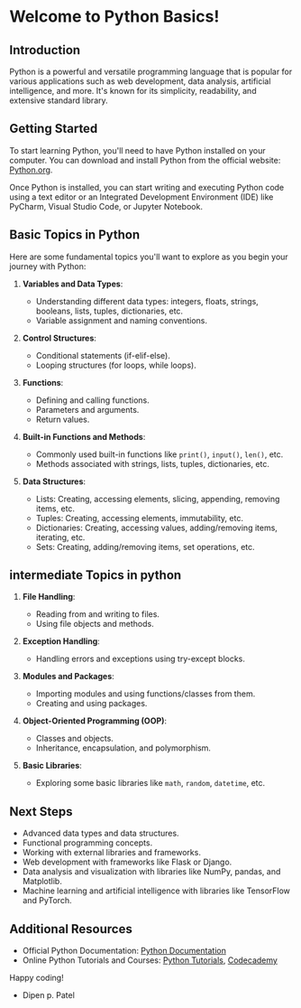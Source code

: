 # Welcome to Python Basics!

## Introduction
Python is a powerful and versatile programming language that is popular for various applications such as web development, data analysis, artificial intelligence, and more. It's known for its simplicity, readability, and extensive standard library.

## Getting Started
To start learning Python, you'll need to have Python installed on your computer. You can download and install Python from the official website: [Python.org](https://www.python.org/).

Once Python is installed, you can start writing and executing Python code using a text editor or an Integrated Development Environment (IDE) like PyCharm, Visual Studio Code, or Jupyter Notebook.

## Basic Topics in Python
Here are some fundamental topics you'll want to explore as you begin your journey with Python:

1. **Variables and Data Types**:
   - Understanding different data types: integers, floats, strings, booleans, lists, tuples, dictionaries, etc.
   - Variable assignment and naming conventions.

2. **Control Structures**:
   - Conditional statements (if-elif-else).
   - Looping structures (for loops, while loops).

3. **Functions**:
   - Defining and calling functions.
   - Parameters and arguments.
   - Return values.

4. **Built-in Functions and Methods**:
   - Commonly used built-in functions like `print()`, `input()`, `len()`, etc.
   - Methods associated with strings, lists, tuples, dictionaries, etc.

5. **Data Structures**:
   - Lists: Creating, accessing elements, slicing, appending, removing items, etc.
   - Tuples: Creating, accessing elements, immutability, etc.
   - Dictionaries: Creating, accessing values, adding/removing items, iterating, etc.
   - Sets: Creating, adding/removing items, set operations, etc.

## intermediate Topics in python

1. **File Handling**:
   - Reading from and writing to files.
   - Using file objects and methods.

2. **Exception Handling**:
   - Handling errors and exceptions using try-except blocks.

3. **Modules and Packages**:
   - Importing modules and using functions/classes from them.
   - Creating and using packages.

4. **Object-Oriented Programming (OOP)**:
   - Classes and objects.
   - Inheritance, encapsulation, and polymorphism.

5. **Basic Libraries**:
    - Exploring some basic libraries like `math`, `random`, `datetime`, etc.

## Next Steps
- Advanced data types and data structures.
- Functional programming concepts.
- Working with external libraries and frameworks.
- Web development with frameworks like Flask or Django.
- Data analysis and visualization with libraries like NumPy, pandas, and Matplotlib.
- Machine learning and artificial intelligence with libraries like TensorFlow and PyTorch.

## Additional Resources
- Official Python Documentation: [Python Documentation](https://docs.python.org/3/)
- Online Python Tutorials and Courses: [Python Tutorials](https://www.learnpython.org/), [Codecademy](https://www.codecademy.com/learn/learn-python-3)

Happy coding!
- Dipen p. Patel

